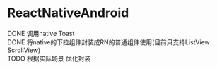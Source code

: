 # ReactNativeAndroid
DONE 调用native Toast  
DONE 将native的下拉组件封装成RN的普通组件使用(目前只支持ListView ScrollView)  
TODO 根据实际场景 优化封装
